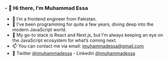 ### - 👋 Hi there, I’m Muhammad Essa
- 👀 I’m a frontend engineer from Pakistan.
- 🌱 I've been programming for quite a few years, diving deep into the modern JavaScript world.
- 💞️ My go-to stack is React and Next.js, but I’m always keeping an eye on the JavaScript ecosystem for what’s coming next.
- 📫 You can contact me via email: imuhammadessa@gmail.com
- 💬 Twitter [@imuhammadessa](https://twitter.com/imuhammadessa) - Linkedin [@imuhammadessa](https://www.linkedin.com/in/imuhammadessa/)
